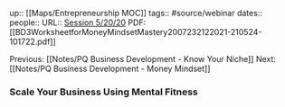 up:: [[Maps/Entrepreneurship MOC]]
tags:: #source/webinar
dates:: 
people:: 
URL:: [Session 5/20/20](https://app.searchie.io/watch/jVDGRdbY2W)
PDF: [[BD3WorksheetforMoneyMindsetMastery2007232122021-210524-101722.pdf]]

Previous: [[Notes/PQ Business Development - Know Your Niche]]
Next: [[Notes/PQ Business Development - Money Mindset]]

### Scale Your Business Using Mental Fitness 